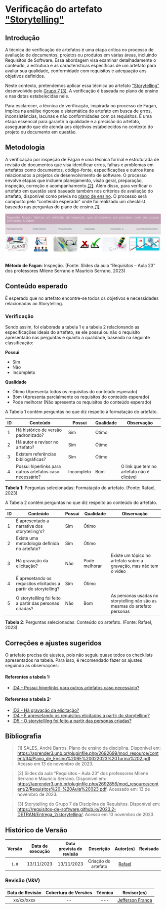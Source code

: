 # Verificação do artefato ["Storytelling"](https://requisitos-de-software.github.io/2023.2-DETRAN/Entrega_2/storytelling/)

## Introdução

A técnica de verificação de artefatos é uma etapa crítica no processo de avaliação de documentos, projetos ou produtos em várias áreas, incluindo Requisitos de Software. Essa abordagem visa examinar detalhadamente o conteúdo, a estrutura e as características específicas de um artefato para avaliar sua qualidade, conformidade com requisitos e adequação aos objetivos definidos.

Neste contexto, pretendemos aplicar essa técnica ao artefato ["Storytelling"](https://requisitos-de-software.github.io/2023.2-DETRAN/Entrega_2/storytelling/) desenvolvido pelo [Grupo 7](https://requisitos-de-software.github.io/2023.2-DETRAN/).<a id="a" href="#aa">[3]</a>. A verificação é baseada no plano de ensino e nas datas estabelecidas nele.

Para esclarecer, a técnica de verificação, inspirada no processo de Fagan, implica na análise rigorosa e sistemática do artefato em busca de erros, inconsistências, lacunas e não conformidades com os requisitos. É uma etapa essencial para garantir a qualidade e a precisão do artefato, assegurando que ele atenda aos objetivos estabelecidos no contexto do projeto ou documento em questão.

## Metodologia

A verificação por inspeção de Fagan é uma técnica formal e estruturada de revisão de documentos que visa identificar erros, falhas e problemas em artefatos como documentos, código-fonte, especificações e outros itens relacionados a projetos de desenvolvimento de software. O processo envolve etapas que incluem planejamento, visão geral, preparação, inspeção, correção e acompanhamento.<a id="a" href="#aa">[2]</a>. Além disso, para verificar o artefato em questão será baseado também nos critérios de avaliação do artefato, disponível como prévia no [plano de ensino](https://aprender3.unb.br/pluginfile.php/2692699/mod_resource/content/34/Plano_de_Ensino%20RE%20022023%20Turma%202.pdf).
O processo será composto pelo "conteúdo esperado" onde foi realizado um checklist baseado nas perguntas do plano de ensino.<a id="a" href="#aa">[1]</a>.

![Inspeção Fagan](../Fagan.png)

<b>Método de Fagan</b>: Inspeção. (Fonte: Slides da aula “Requisitos – Aula 23” dos professores Milene Serrano e Maurício Serrano, 2023)

## Conteúdo esperado

É esperado que no artefato encontre-se todos os objetivos e necessidades relacionadas ao Storytelling.

### Verificação

Sendo assim, foi elaborada a tabela 1 e a tabela 2 relacionando as especificações ideais do artefato, se ele possui ou não o requisito apresentado nas perguntas e quanto a qualidade, baseada na seguinte classificação:

**Possui**

- Sim
- Não
- Incompleto

**Qualidade**

- Ótimo (Apresenta todos os requisitos do conteúdo esperado)
- Bom (Apresenta parcialmente os requisitos do conteúdo esperado)
- Pode melhorar (Não apresenta os requisitos do conteúdo esperado)

A Tabela 1 contém perguntas no que diz respeito à formatação do artefato.

| ID  | Conteúdo                                                 | Possui     | Qualidade | Observação                                |
| --- | -------------------------------------------------------- | ---------- | --------- | ----------------------------------------- |
| 1   | Há histórico de versão padronizado?                      | Sim        | Ótimo     |                                           |
| 2   | Há autor e revisor no artefato?                          | Sim        | Ótimo     |                                           |
| 3   | Existem referências bibliográficas?                      | Sim        | Ótimo     |                                           |
| 4   | Possui hiperlinks para outros artefatos caso necessário? | Incompleto | Bom       | O link que tem no artefato não é clicável |

<b>Tabela 1</b>: Perguntas selecionadas: Formatação do artefato. (Fonte: Rafael, 2023)

A Tabela 2 contém perguntas no que diz respeito ao conteúdo do artefato.

| ID  | Conteúdo                                                         | Possui | Qualidade     | Observação                                                                |
| --- | ---------------------------------------------------------------- | ------ | ------------- | ------------------------------------------------------------------------- |
| 1   | É apresentado a narrativa dos storytelling's?                    | Sim    | Ótimo         |                                                                           |
| 2   | Existe uma metodologia definida no artefato?                     | Sim    | Ótimo         |                                                                           |
| 3   | Há gravação da elicitação?                                       | Não    | Pode melhorar | Existe um tópico no artefato sobre a gravação, mas não tem o vídeo         |
| 4   | É apresetando os requisitos elicitados a partir do storytelling? | Sim    | Ótimo         |                                                                           |
| 5   | O storytellilng foi feito a partir das personas criadas?         | Não    | Bom           | As personas usadas no storytelling não são as mesmas do artefato personas |

<b>Tabela 2</b>: Perguntas selecionadas: Conteúdo do artefato. (Fonte: Rafael, 2023)

## Correções e ajustes sugeridos

O artefato precisa de ajustes, pois não seguiu quase todos os checklists apresentados na tabela.
Para isso, é recomendado fazer os ajustes seguindo as observações:

#### Referentes a tabela 1:

- [ID4 - Possui hiperlinks para outros artefatos caso necessário?](#verificacao)

#### Referentes a tabela 2:

- [ID3 - Há gravação da elicitação?](#verificacao)
- [ID4 - É apresetando os requisitos elicitados a partir do storytelling?](#verificacao)
- [ID5 - O storytellilng foi feito a partir das personas criadas?](#verificacao)

## Bibliografia

> [1] SALES, André Barros. Plano de ensino da disciplina. Disponível em: https://aprender3.unb.br/pluginfile.php/2692699/mod_resource/content/34/Plano_de_Ensino%20RE%20022023%20Turma%202.pdf. Acesso em 13 de novembro de 2023.

> [2] Slides da aula “Requisitos – Aula 23” dos professores Milene Serrano e Maurício Serrano. Disponível em: https://aprender3.unb.br/pluginfile.php/2692856/mod_resource/content/2/Requisitos%20-%20Aula%20023.pdf. Acessado em: 13 de novembro de 2023.

> [3] Storytelling do Grupo 7 da Disciplina de Requisitos. Disponível em: <https://requisitos-de-software.github.io/2023.2-DETRAN/Entrega_2/storytelling/>. Acesso em 13 novembro de 2023.

## Histórico de Versão

| Versão | Data de execução | Data prevista de revisão |      Descrição      |               Autor(es)                | Revisado |
| :----: | :--------------: | :----------------------: | :-----------------: | :------------------------------------: | :------: |
| `1.0`  |    13/11/2023    |        13/11/2023        | Criação do artefato | [Rafael](https://github.com/Rafael-gc) |          |

### Revisão (V&V)

| Data de Revisão | Cobertura de Versões | Técnica |                  Revisor(es)                  |
| :-------------: | :------------------: | :-----: | :-------------------------------------------: |
|   xx/xx/xxxx    |          --          |   ---   | [Jefferson França](https://github.com/Frans6) |
